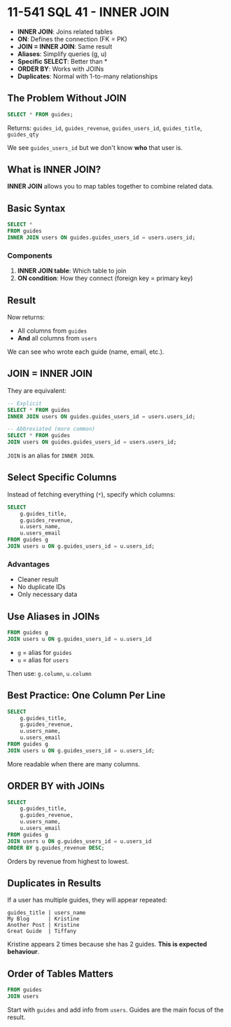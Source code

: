 # 11-541 SQL 41 - INNER JOIN

- **INNER JOIN**: Joins related tables
- **ON**: Defines the connection (FK = PK)
- **JOIN = INNER JOIN**: Same result
- **Aliases**: Simplify queries (g, u)
- **Specific SELECT**: Better than *
- **ORDER BY**: Works with JOINs
- **Duplicates**: Normal with 1-to-many relationships

## The Problem Without JOIN

```sql
SELECT * FROM guides;
```

Returns: `guides_id`, `guides_revenue`, `guides_users_id`, `guides_title`, `guides_qty`

We see `guides_users_id` but we don't know **who** that user is.

## What is INNER JOIN?

**INNER JOIN** allows you to map tables together to combine related data.

## Basic Syntax

```sql
SELECT * 
FROM guides
INNER JOIN users ON guides.guides_users_id = users.users_id;
```

### Components

1. **INNER JOIN table**: Which table to join
2. **ON condition**: How they connect (foreign key = primary key)

## Result

Now returns:
- All columns from `guides`
- **And** all columns from `users`

We can see who wrote each guide (name, email, etc.).

## JOIN = INNER JOIN

They are equivalent:

```sql
-- Explicit
SELECT * FROM guides
INNER JOIN users ON guides.guides_users_id = users.users_id;

-- Abbreviated (more common)
SELECT * FROM guides
JOIN users ON guides.guides_users_id = users.users_id;
```

`JOIN` is an alias for `INNER JOIN`.

## Select Specific Columns

Instead of fetching everything (`*`), specify which columns:

```sql
SELECT 
    g.guides_title,
    g.guides_revenue,
    u.users_name,
    u.users_email
FROM guides g
JOIN users u ON g.guides_users_id = u.users_id;
```

### Advantages

- Cleaner result
- No duplicate IDs
- Only necessary data

## Use Aliases in JOINs

```sql
FROM guides g
JOIN users u ON g.guides_users_id = u.users_id
```

- `g` = alias for `guides`
- `u` = alias for `users`

Then use: `g.column`, `u.column`

## Best Practice: One Column Per Line

```sql
SELECT 
    g.guides_title,
    g.guides_revenue,
    u.users_name,
    u.users_email
FROM guides g
JOIN users u ON g.guides_users_id = u.users_id;
```

More readable when there are many columns.

## ORDER BY with JOINs

```sql
SELECT 
    g.guides_title,
    g.guides_revenue,
    u.users_name,
    u.users_email
FROM guides g
JOIN users u ON g.guides_users_id = u.users_id
ORDER BY g.guides_revenue DESC;
```

Orders by revenue from highest to lowest.

## Duplicates in Results

If a user has multiple guides, they will appear repeated:

```
guides_title | users_name
My Blog      | Kristine
Another Post | Kristine
Great Guide  | Tiffany
```

Kristine appears 2 times because she has 2 guides. **This is expected behaviour**.

## Order of Tables Matters

```sql
FROM guides
JOIN users
```

Start with `guides` and add info from `users`. Guides are the main focus of the result.

